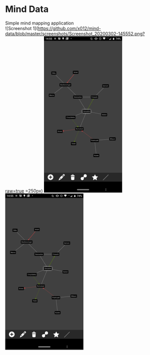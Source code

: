 # Mind Data
Simple mind mapping application
<br>
![Screenshot 1](https://github.com/x012/mind-data/blob/master/screenshots/Screenshot_20200302-145552.png?raw=true =250px)
<img src="https://github.com/x012/mind-data/blob/master/screenshots/Screenshot_20200302-145552.png?raw=true" width="250">
<img src="./screenshots/Screenshot_20200302-145552.png?raw=true" width="250">
